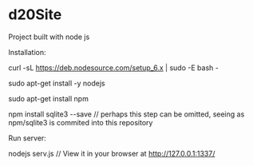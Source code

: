# d20Site
Project built with node js

Installation:

curl -sL https://deb.nodesource.com/setup_6.x | sudo -E bash -

sudo apt-get install -y nodejs

sudo apt-get install npm

npm install sqlite3 --save   // perhaps this step can be omitted, seeing as npm/sqlite3 is commited into this repository


Run server:

nodejs serv.js  // View it in your browser at http://127.0.0.1:1337/
